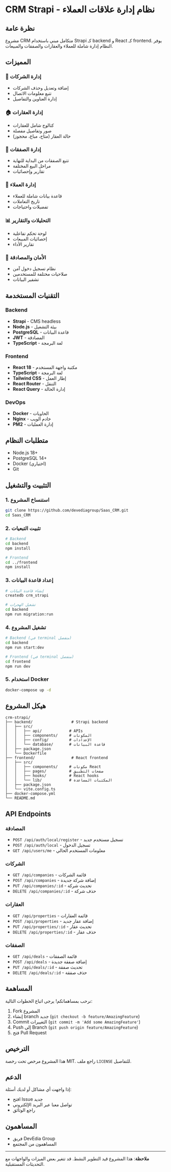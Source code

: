 # CRM Strapi - نظام إدارة علاقات العملاء

## نظرة عامة

مشروع CRM متكامل مبني باستخدام Strapi كـ backend و React كـ frontend. يوفر النظام إدارة شاملة للعملاء والعقارات والصفقات والمبيعات.

## المميزات

### 🏢 إدارة الشركات
- إضافة وتعديل وحذف الشركات
- تتبع معلومات الاتصال
- إدارة العناوين والتفاصيل

### 🏠 إدارة العقارات
- كتالوج شامل للعقارات
- صور وتفاصيل مفصلة
- حالة العقار (متاح، مباع، محجوز)

### 💼 إدارة الصفقات
- تتبع الصفقات من البداية للنهاية
- مراحل البيع المختلفة
- تقارير وإحصائيات

### 👥 إدارة العملاء
- قاعدة بيانات شاملة للعملاء
- تاريخ التعاملات
- تفضيلات واحتياجات

### 📊 التحليلات والتقارير
- لوحة تحكم تفاعلية
- إحصائيات المبيعات
- تقارير الأداء

### 🔐 الأمان والمصادقة
- نظام تسجيل دخول آمن
- صلاحيات مختلفة للمستخدمين
- تشفير البيانات

## التقنيات المستخدمة

### Backend
- **Strapi** - CMS headless
- **Node.js** - بيئة التشغيل
- **PostgreSQL** - قاعدة البيانات
- **JWT** - المصادقة
- **TypeScript** - لغة البرمجة

### Frontend
- **React 18** - مكتبة واجهة المستخدم
- **TypeScript** - لغة البرمجة
- **Tailwind CSS** - إطار العمل
- **React Router** - التنقل
- **React Query** - إدارة الحالة

### DevOps
- **Docker** - الحاويات
- **Nginx** - خادم الويب
- **PM2** - إدارة العمليات

## متطلبات النظام

- Node.js 18+
- PostgreSQL 14+
- Docker (اختياري)
- Git

## التثبيت والتشغيل

### 1. استنساخ المشروع
```bash
git clone https://github.com/devediagroup/Saas_CRM.git
cd Saas_CRM
```

### 2. تثبيت التبعيات
```bash
# Backend
cd backend
npm install

# Frontend
cd ../frontend
npm install
```

### 3. إعداد قاعدة البيانات
```bash
# إنشاء قاعدة البيانات
createdb crm_strapi

# تشغيل الهجرات
cd backend
npm run migration:run
```

### 4. تشغيل المشروع
```bash
# Backend (في terminal منفصل)
cd backend
npm run start:dev

# Frontend (في terminal منفصل)
cd frontend
npm run dev
```

### 5. استخدام Docker
```bash
docker-compose up -d
```

## هيكل المشروع

```
crm-strapi/
├── backend/                 # Strapi backend
│   ├── src/
│   │   ├── api/            # APIs
│   │   ├── components/     # المكونات
│   │   ├── config/         # الإعدادات
│   │   └── database/       # قاعدة البيانات
│   ├── package.json
│   └── Dockerfile
├── frontend/                # React frontend
│   ├── src/
│   │   ├── components/     # مكونات React
│   │   ├── pages/          # صفحات التطبيق
│   │   ├── hooks/          # React hooks
│   │   └── lib/            # المكتبات المساعدة
│   ├── package.json
│   └── vite.config.ts
├── docker-compose.yml
└── README.md
```

## API Endpoints

### المصادقة
- `POST /api/auth/local/register` - تسجيل مستخدم جديد
- `POST /api/auth/local` - تسجيل الدخول
- `GET /api/users/me` - معلومات المستخدم الحالي

### الشركات
- `GET /api/companies` - قائمة الشركات
- `POST /api/companies` - إضافة شركة جديدة
- `PUT /api/companies/:id` - تحديث شركة
- `DELETE /api/companies/:id` - حذف شركة

### العقارات
- `GET /api/properties` - قائمة العقارات
- `POST /api/properties` - إضافة عقار جديد
- `PUT /api/properties/:id` - تحديث عقار
- `DELETE /api/properties/:id` - حذف عقار

### الصفقات
- `GET /api/deals` - قائمة الصفقات
- `POST /api/deals` - إضافة صفقة جديدة
- `PUT /api/deals/:id` - تحديث صفقة
- `DELETE /api/deals/:id` - حذف صفقة

## المساهمة

نرحب بمساهماتكم! يرجى اتباع الخطوات التالية:

1. Fork المشروع
2. إنشاء branch جديد (`git checkout -b feature/AmazingFeature`)
3. Commit التغييرات (`git commit -m 'Add some AmazingFeature'`)
4. Push إلى Branch (`git push origin feature/AmazingFeature`)
5. فتح Pull Request

## الترخيص

هذا المشروع مرخص تحت رخصة MIT. راجع ملف `LICENSE` للتفاصيل.

## الدعم

إذا واجهت أي مشاكل أو لديك أسئلة:

- افتح Issue جديد
- تواصل معنا عبر البريد الإلكتروني
- راجع الوثائق

## المساهمون

- فريق DevEdia Group
- المساهمون من المجتمع

---

**ملاحظة**: هذا المشروع قيد التطوير النشط. قد تتغير بعض الميزات والواجهات مع التحديثات المستقبلية.
